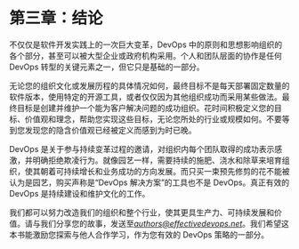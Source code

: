 # 第三章：结论

不仅仅是软件开发实践上的一次巨大变革，DevOps 中的原则和思想影响组织的各个部分，甚至可以被大型企业或政府机构采用。个人和团队层面的协作是任何 DevOps 转型的关键元素之一，但它只是基础的一部分。

无论您的组织文化或发展历程的具体情况如何，最终目标不是每天部署固定数量的软件版本，使用特定的开源工具，或者仅仅因为其他组织成功而采用某些做法。最终目标是创建并维护一个能为客户解决问题的成功组织。花时间积极定义您的目标、价值观和理念，帮助您实现这些目标，无论您所处的行业或规模如何。不要等到您发现您的隐含价值观已经被定义而感到为时已晚。

DevOps 是关于参与持续变革过程的邀请，对组织内每个团队取得的成功表示感激，并明确拒绝欺凌行为。就像园艺一样，需要持续的施肥、浇水和除草来培育组织，使其朝着可持续增长和业务成功的方向发展。而只买一束预先修剪的花不能被认为是园艺，购买声称是“DevOps 解决方案”的工具也不是 DevOps。真正有效的 DevOps 是持续建设和维护文化的工作。

我们都可以努力改造我们的组织和整个行业，使其更具生产力、可持续发展和价值。请与我们分享您的故事，发送至*authors@effectivedevops.net*。我们希望这本书能激励您探索与他人合作学习，作为您有效的 DevOps 策略的一部分。
